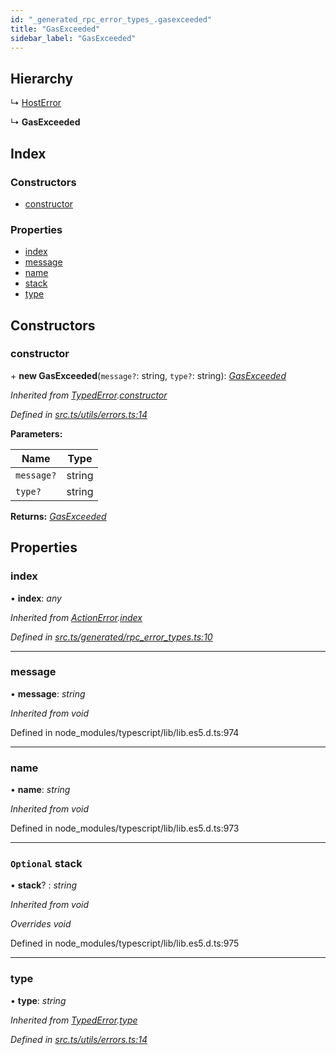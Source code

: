 ```yaml
---
id: "_generated_rpc_error_types_.gasexceeded"
title: "GasExceeded"
sidebar_label: "GasExceeded"
---
```


## Hierarchy

  ↳ [HostError](_generated_rpc_error_types_.hosterror.md)

  ↳ **GasExceeded**

## Index

### Constructors

* [constructor](_generated_rpc_error_types_.gasexceeded.md#constructor)

### Properties

* [index](_generated_rpc_error_types_.gasexceeded.md#index)
* [message](_generated_rpc_error_types_.gasexceeded.md#message)
* [name](_generated_rpc_error_types_.gasexceeded.md#name)
* [stack](_generated_rpc_error_types_.gasexceeded.md#optional-stack)
* [type](_generated_rpc_error_types_.gasexceeded.md#type)

## Constructors

###  constructor

\+ **new GasExceeded**(`message?`: string, `type?`: string): *[GasExceeded](_generated_rpc_error_types_.gasexceeded.md)*

*Inherited from [TypedError](_utils_errors_.typederror.md).[constructor](_utils_errors_.typederror.md#constructor)*

*Defined in [src.ts/utils/errors.ts:14](https://github.com/nearprotocol/nearlib/blob/36a8ddc/src.ts/utils/errors.ts#L14)*

**Parameters:**

Name | Type |
------ | ------ |
`message?` | string |
`type?` | string |

**Returns:** *[GasExceeded](_generated_rpc_error_types_.gasexceeded.md)*

## Properties

###  index

• **index**: *any*

*Inherited from [ActionError](_generated_rpc_error_types_.actionerror.md).[index](_generated_rpc_error_types_.actionerror.md#index)*

*Defined in [src.ts/generated/rpc_error_types.ts:10](https://github.com/nearprotocol/nearlib/blob/36a8ddc/src.ts/generated/rpc_error_types.ts#L10)*

___

###  message

• **message**: *string*

*Inherited from void*

Defined in node_modules/typescript/lib/lib.es5.d.ts:974

___

###  name

• **name**: *string*

*Inherited from void*

Defined in node_modules/typescript/lib/lib.es5.d.ts:973

___

### `Optional` stack

• **stack**? : *string*

*Inherited from void*

*Overrides void*

Defined in node_modules/typescript/lib/lib.es5.d.ts:975

___

###  type

• **type**: *string*

*Inherited from [TypedError](_utils_errors_.typederror.md).[type](_utils_errors_.typederror.md#type)*

*Defined in [src.ts/utils/errors.ts:14](https://github.com/nearprotocol/nearlib/blob/36a8ddc/src.ts/utils/errors.ts#L14)*
